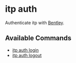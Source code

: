 # itp auth

Authenticate itp with [Bentley](http://ims.bentley.com).

## Available Commands

- [itp auth login](docs/auth/login.md)
- [itp auth logout](docs/auth/logout.md)